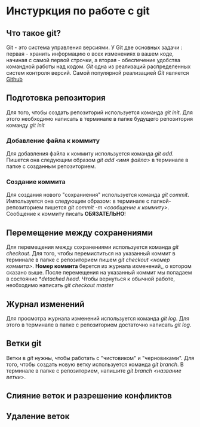 # Инстуркция по работе с git

## Что такое git?
Git - это система управления версиями. У Git две основных задачи : первая - хранить информацию о всех изменениях в вашем коде, начиная с самой первой строчки, а вторая - обеспечение удобства командной работы над кодом.
*Git* одна из реализаций распределенных систем контроля версий. Самой популярной реализацией *Git* является [Github](https://github.com)



## Подготовка репозитория   
Для того, чтобы создать репозиторий используется команда *git init*. Для этого необходимо написать в терминале в папке будущего репозитория команду *git init*

### Добавление файла к коммиту 

Для добавления файла к коммиту используется команда *git add*. Пишется она следующим образом *git add <имя файла>* в терминале в папке с созданным репозиторием.

### Создание коммита

Для создания нового "сохраниения" используется команда *git commit*. Импользуется она следующим образом: в терминале с папкой-репозиторием пишется *git commit -m <сообщение к коммиту>*. Сообщение к коммиту писать **ОБЯЗАТЕЛЬНО**!

## Перемещение между сохранениями 
Для перемещения между сохранениями используется команда *git checkout*. Для того, чтобы перемиститься на указанный коммит в терминале в папке с репозиторием пишем *git checkout <номер коммита>*. **Номер коммита** берется из журнала ихменений,, о котором сказано выше. После перемещения на указанный коммит мы попадаем в состояние **detached head*. Чтобы вернуться к обычной работе, необходимо написать *git checkout master*

## Журнал изменений 

Для просмотра журнала изменений используется команда *git log*. Для этого в терминале в папке с репозиторием достаточно написать *git log*.

## Ветки git
Ветки в *git* нужны, чтобы работать с "чистовиком" и "черновиками". Для того, чтобы создать новую ветку используется команда *git branch*. В терминале в папке с репозиторием, напишите *git branch <название ветки>*.

## Слияние веток и разрешение конфликтов 

## Удаление веток 
